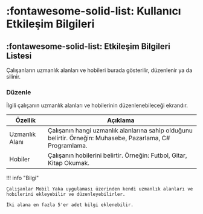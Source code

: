 # :fontawesome-solid-list: Kullanıcı Etkileşim Bilgileri

## :fontawesome-solid-list: Etkileşim Bilgileri Listesi

Çalışanların uzmanlık alanları ve hobileri burada gösterilir, düzenlenir ya da silinir.

### Düzenle

İlgili çalışanın uzmanlık alanları ve hobilerinin düzenlenebileceği ekrandır.

| Özellik              | Açıklama                                                     |
| -------------------- | ------------------------------------------------------------ |
| Uzmanlık Alanı       | Çalışanın hangi uzmanlık alanlarına sahip olduğunu belirtir. Örneğin: Muhasebe, Pazarlama, C# Programlama. |
| Hobiler              | Çalışanın hobilerini belirtir. Örneğin: Futbol, Gitar, Kitap Okumak. |

!!! info "Bilgi"

    Çalışanlar Mobil Yaka uygulaması üzerinden kendi uzmanlık alanları ve hobilerini ekleyebilir ve düzenleyebilirler.

    İki alana en fazla 5'er adet bilgi eklenebilir.